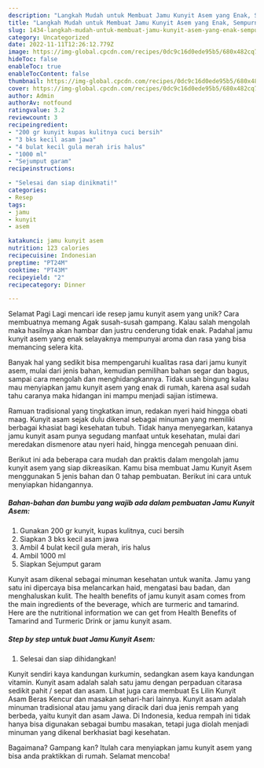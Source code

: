 ```yaml
---
description: "Langkah Mudah untuk Membuat Jamu Kunyit Asem yang Enak, Sempurna"
title: "Langkah Mudah untuk Membuat Jamu Kunyit Asem yang Enak, Sempurna"
slug: 1434-langkah-mudah-untuk-membuat-jamu-kunyit-asem-yang-enak-sempurna
category: Uncategorized
date: 2022-11-11T12:26:12.779Z
image: https://img-global.cpcdn.com/recipes/0dc9c16d0ede95b5/680x482cq70/jamu-kunyit-asem-foto-resep-utama.jpg
hideToc: false
enableToc: true
enableTocContent: false
thumbnail: https://img-global.cpcdn.com/recipes/0dc9c16d0ede95b5/680x482cq70/jamu-kunyit-asem-foto-resep-utama.jpg
cover: https://img-global.cpcdn.com/recipes/0dc9c16d0ede95b5/680x482cq70/jamu-kunyit-asem-foto-resep-utama.jpg
author: Admin
authorAv: notfound
ratingvalue: 3.2
reviewcount: 3
recipeingredient:
- "200 gr kunyit kupas kulitnya cuci bersih"
- "3 bks kecil asam jawa"
- "4 bulat kecil gula merah iris halus"
- "1000 ml"
- "Sejumput garam"
recipeinstructions:

- "Selesai dan siap dinikmati!"
categories:
- Resep
tags:
- jamu
- kunyit
- asem

katakunci: jamu kunyit asem 
nutrition: 123 calories
recipecuisine: Indonesian
preptime: "PT24M"
cooktime: "PT43M"
recipeyield: "2"
recipecategory: Dinner

---
```



Selamat Pagi Lagi mencari ide resep jamu kunyit asem yang unik? Cara membuatnya memang Agak susah-susah gampang. Kalau salah mengolah maka hasilnya akan hambar dan justru cenderung tidak enak. Padahal jamu kunyit asem yang enak selayaknya mempunyai aroma dan rasa yang bisa memancing selera kita.


Banyak hal yang sedikit bisa mempengaruhi kualitas rasa dari jamu kunyit asem, mulai dari jenis bahan, kemudian pemilihan bahan segar dan bagus, sampai cara mengolah dan menghidangkannya. Tidak usah bingung kalau mau menyiapkan jamu kunyit asem yang enak di rumah, karena asal sudah tahu caranya maka hidangan ini mampu menjadi sajian istimewa.

Ramuan tradisional yang tingkatkan imun, redakan nyeri haid hingga obati maag. Kunyit asam sejak dulu dikenal sebagai minuman yang memiliki berbagai khasiat bagi kesehatan tubuh. Tidak hanya menyegarkan, katanya jamu kunyit asam punya segudang manfaat untuk kesehatan, mulai dari meredakan dismenore atau nyeri haid, hingga mencegah penuaan dini.


Berikut ini ada beberapa cara mudah dan praktis dalam mengolah jamu kunyit asem yang siap dikreasikan. Kamu bisa membuat Jamu Kunyit Asem menggunakan 5 jenis bahan dan 0 tahap pembuatan. Berikut ini cara untuk menyiapkan hidangannya.

<!--inarticleads1-->

##### Bahan-bahan dan bumbu yang wajib ada dalam pembuatan Jamu Kunyit Asem:

1. Gunakan 200 gr kunyit, kupas kulitnya, cuci bersih
1. Siapkan 3 bks kecil asam jawa
1. Ambil 4 bulat kecil gula merah, iris halus
1. Ambil 1000 ml
1. Siapkan Sejumput garam


Kunyit asam dikenal sebagai minuman kesehatan untuk wanita. Jamu yang satu ini dipercaya bisa melancarkan haid, mengatasi bau badan, dan menghaluskan kulit. The health benefits of jamu kunyit asam comes from the main ingredients of the beverage, which are turmeric and tamarind. Here are the nutritional information we can get from Health Benefits of Tamarind and Turmeric Drink or jamu kunyit asam. 

<!--inarticleads2-->

##### Step by step untuk buat Jamu Kunyit Asem:


1. Selesai dan siap dihidangkan!

Kunyit sendiri kaya kandungan kurkumin, sedangkan asem kaya kandungan vitamin. Kunyit asam adalah salah satu jamu dengan perpaduan citarasa sedikit pahit / sepat dan asam. Lihat juga cara membuat Es Lilin Kunyit Asam Beras Kencur dan masakan sehari-hari lainnya. Kunyit asam adalah minuman tradisional atau jamu yang diracik dari dua jenis rempah yang berbeda, yaitu kunyit dan asam Jawa. Di Indonesia, kedua rempah ini tidak hanya bisa digunakan sebagai bumbu masakan, tetapi juga diolah menjadi minuman yang dikenal berkhasiat bagi kesehatan. 

Bagaimana? Gampang kan? Itulah cara menyiapkan jamu kunyit asem yang bisa anda praktikkan di rumah. Selamat mencoba!

